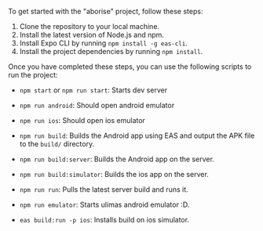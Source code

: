 To get started with the "aborise" project, follow these steps:

1. Clone the repository to your local machine.
2. Install the latest version of Node.js and npm.
3. Install Expo CLI by running `npm install -g eas-cli`.
4. Install the project dependencies by running `npm install`.

Once you have completed these steps, you can use the following scripts to run the project:

- `npm start` or `npm run start`: Starts dev server
- `npm run android`: Should open android emulator
- `npm run ios`: Should open ios emulator
- `npm run build`: Builds the Android app using EAS and output the APK file to the `build/` directory.
- `npm run build:server`: Builds the Android app on the server.
- `npm run build:simulator`: Builds the ios app on the server.
- `npm run run`: Pulls the latest server build and runs it.
- `npm run emulator`: Starts ulimas android emulator :D.

- `eas build:run -p ios`: Installs build on ios simulator.
